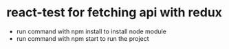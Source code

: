 # react-test for fetching api with redux
* run command with npm install to install node module
* run command with npm start to run the project
